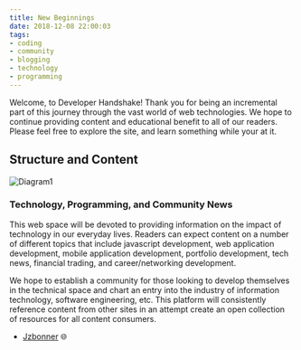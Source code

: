 ```yaml
---
title: New Beginnings
date: 2018-12-08 22:00:03
tags:
- coding 
- community
- blogging
- technology
- programming
---
```

Welcome, to Developer Handshake! Thank you for being an incremental part of this journey through the vast world of web technologies. We hope to continue providing content and educational benefit to all of our readers. Please feel free to explore the site, and learn something while your at it.  

## Structure and Content 

![Diagram1]()

### Technology, Programming, and Community News 
This web space will be devoted to providing information on the impact of technology in our everyday lives. Readers can expect content on a number of different topics that include javascript development, web application development, mobile application development, portfolio development, tech news, financial trading, and career/networking development. 

We hope to establish a community for those looking to develop themselves in the technical space and chart an entry into the industry of information technology, software engineering, etc. This platform will consistently reference content from other sites in an attempt create an open collection of resources for all content consumers. 

- [Jzbonner](https://github.com/Jzbonner) 🌐